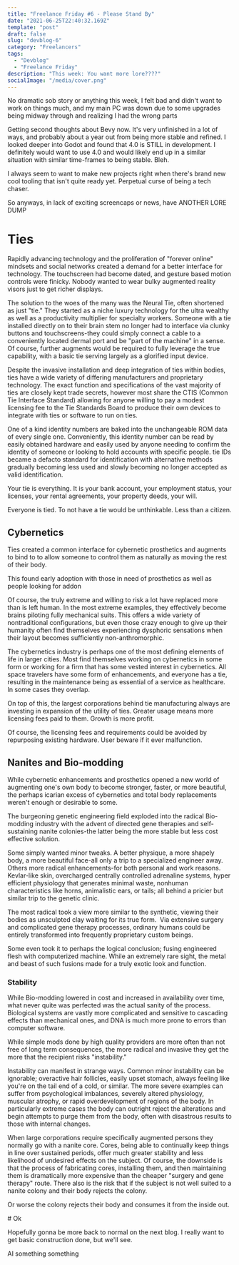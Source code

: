 ```yaml
---
title: "Freelance Friday #6 - Please Stand By"
date: "2021-06-25T22:40:32.169Z"
template: "post"
draft: false
slug: "devblog-6"
category: "Freelancers"
tags:
  - "Devblog"
  - "Freelance Friday"
description: "This week: You want more lore????"
socialImage: "/media/cover.png"
---
```

No dramatic sob story or anything this week, I felt bad and didn't want to work on things much, and my main PC was down due to some upgrades being midway through and realizing I had the wrong parts

Getting second thoughts about Bevy now. It's very unfinished in a lot of ways, and probably about a year out from being more stable and refined. I looked deeper into Godot and found that 4.0 is STILL in development. I definitely would want to use 4.0 and would likely end up in a similar situation with similar time-frames to being stable. Bleh.

I always seem to want to make new projects right when there's brand new cool tooling that isn't quite ready yet. Perpetual curse of being a tech chaser.

So anyways, in lack of exciting screencaps or news, have ANOTHER LORE DUMP

# Ties

Rapidly advancing technology and the proliferation of "forever online" mindsets and social networks created a demand for a better interface for technology. The touchscreen had become dated, and gesture based motion controls were finicky. Nobody wanted to wear bulky augmented reality visors just to get richer displays.

The solution to the woes of the many was the Neural Tie, often shortened as just "tie." They started as a niche luxury technology for the ultra wealthy as well as a productivity multiplier for specialty workers. Someone with a tie installed directly on to their brain stem no longer had to interface via clunky buttons and touchscreens-they could simply connect a cable to a conveniently located dermal port and be "part of the machine" in a sense. Of course, further augments would be required to fully leverage the true capability, with a basic tie serving largely as a glorified input device.

Despite the invasive installation and deep integration of ties within bodies, ties have a wide variety of differing manufacturers and proprietary technology. The exact function and specifications of the vast majority of ties are closely kept trade secrets, however most share the CTIS (Common Tie Interface Standard) allowing for anyone willing to pay a modest licensing fee to the Tie Standards Board to produce their own devices to integrate with ties or software to run on ties.

One of a kind identity numbers are baked into the unchangeable ROM data of every single one. Conveniently, this identity number can be read by easily obtained hardware and easily used by anyone needing to confirm the identity of someone or looking to hold accounts with specific people. tie IDs became a defacto standard for identification with alternative methods gradually becoming less used and slowly becoming no longer accepted as valid identification.

Your tie is everything. It is your bank account, your employment status, your licenses, your rental agreements, your property deeds, your will. 

Everyone is tied. To not have a tie would be unthinkable. Less than a citizen.

## Cybernetics

Ties created a common interface for cybernetic prosthetics and augments to bind to to allow someone to control them as naturally as moving the rest of their body.

This found early adoption with those in need of prosthetics as well as people looking for addon 

Of course, the truly extreme and willing to risk a lot have replaced more than is left human. In the most extreme examples, they effectively become brains piloting fully mechanical suits. This offers a wide variety of nontraditional configurations, but even those crazy enough to give up their humanity often find themselves experiencing dysphoric sensations when their layout becomes sufficiently non-anthromorphic.

The cybernetics industry is perhaps one of the most defining elements of life in larger cities. Most find themselves working on cybernetics in some form or working for a firm that has some vested interest in cybernetics. All space travelers have some form of enhancements, and everyone has a tie, resulting in the maintenance being as essential of a service as healthcare. In some cases they overlap.

On top of this, the largest corporations behind tie manufacturing always are investing in expansion of the utility of ties. Greater usage means more licensing fees paid to them. Growth is more profit.

Of course, the licensing fees and requirements could be avoided by repurposing existing hardware. User beware if it ever malfunction.

## Nanites and Bio-modding

While cybernetic enhancements and prosthetics opened a new world of augmenting one's own body to become stronger, faster, or more beautiful, the perhaps icarian excess of cybernetics and total body replacements weren't enough or desirable to some.

The burgeoning genetic engineering field exploded into the radical Bio-modding industry with the advent of directed gene therapies and self-sustaining nanite colonies-the latter being the more stable but less cost effective solution.

Some simply wanted minor tweaks. A better physique, a more shapely body, a more beautiful face-all only a trip to a specialized engineer away. Others more radical enhancements-for both personal and work reasons. Kevlar-like skin, overcharged centrally controlled adrenaline systems, hyper efficient physiology that generates minimal waste, nonhuman characteristics like horns, animalistic ears, or tails; all behind a pricier but similar trip to the genetic clinic.

The most radical took a view more similar to the synthetic, viewing their bodies as unsculpted clay waiting for its true form.  Via extensive surgery and complicated gene therapy processes, ordinary humans could be entirely transformed into frequently proprietary custom beings.

Some even took it to perhaps the logical conclusion; fusing engineered flesh with computerized machine. While an extremely rare sight, the metal and beast of such fusions made for a truly exotic look and function.

### Stability

While Bio-modding lowered in cost and increased in availability over time, what never quite was perfected was the actual sanity of the process. Biological systems are vastly more complicated and sensitive to cascading effects than mechanical ones, and DNA is much more prone to errors than computer software.

While simple mods done by high quality providers are more often than not free of long term consequences, the more radical and invasive they get the more that the recipient risks "instability."

Instability can manifest in strange ways. Common minor instability can be ignorable; overactive hair follicles, easily upset stomach, always feeling like you're on the tail end of a cold, or similar. The more severe examples can suffer from psychological imbalances, severely altered physiology, muscular atrophy, or rapid overdevelopment of regions of the body. In particularly extreme cases the body can outright reject the alterations and begin attempts to purge them from the body, often with disastrous results to those with internal changes.

When large corporations require specifically augmented persons they normally go with a nanite core. Cores, being able to continually keep things in line over sustained periods, offer much greater stability and less likelihood of undesired effects on the subject. Of course, the downside is that the process of fabricating cores, installing them, and then maintaining them is dramatically more expensive than the cheaper "surgery and gene therapy" route. There also is the risk that if the subject is not well suited to a nanite colony and their body rejects the colony.

Or worse the colony rejects their body and consumes it from the inside out.

# Ok



Hopefully gonna be more back to normal on the next blog. I really want to get basic construction done, but we'll see.


AI something something